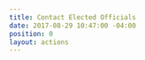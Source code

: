 ```yaml
---
title: Contact Elected Officials
date: 2017-08-29 10:47:00 -04:00
position: 0
layout: actions
---
```


